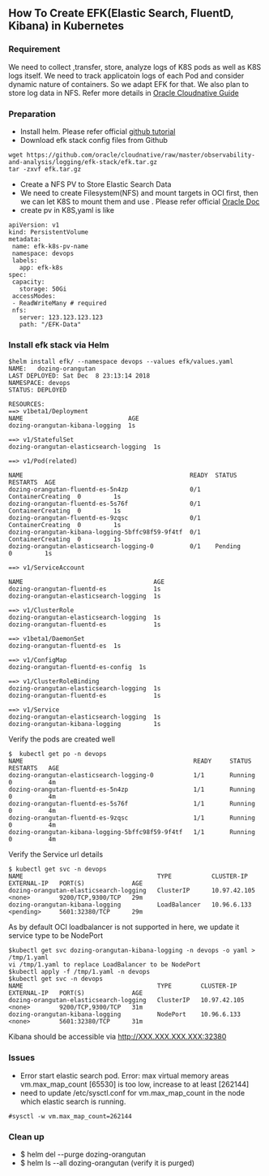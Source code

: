 ## How To Create EFK(Elastic Search, FluentD, Kibana) in Kubernetes
### Requirement
   We need to collect ,transfer, store, analyze logs of K8S pods as well as K8S logs itself. We need to track applicatoin logs of each Pod and consider dynamic nature of containers. So we adapt EFK for that. We also plan to store log data in NFS. Refer more details in [Oracle Cloudnative Guide](https://cloudnative.oracle.com/logging.md)

### Preparation
* Install helm. Please refer official [github tutorial](https://github.com/oracle/mysql-operator/blob/master/docs/tutorial.md)
* Download efk stack config files from Github
```
wget https://github.com/oracle/cloudnative/raw/master/observability-and-analysis/logging/efk-stack/efk.tar.gz
tar -zxvf efk.tar.gz
```
* Create a NFS PV to Store Elastic Search Data
 * We need to create Filesystem(NFS) and mount targets in OCI first, then we can let K8S to mount them and use . Please refer official [Oracle Doc](https://docs.cloud.oracle.com/iaas/Content/File/Tasks/creatingfilesystems.htm)
 * create pv in K8S,yaml is like
 
 ```
apiVersion: v1
kind: PersistentVolume
metadata:
  name: efk-k8s-pv-name
  namespace: devops
  labels:
    app: efk-k8s
spec:
  capacity:
    storage: 50Gi
  accessModes:
  - ReadWriteMany # required
  nfs:
    server: 123.123.123.123
    path: "/EFK-Data"
 ```
 
### Install efk stack via Helm

```
$helm install efk/ --namespace devops --values efk/values.yaml
NAME:   dozing-orangutan
LAST DEPLOYED: Sat Dec  8 23:13:14 2018
NAMESPACE: devops
STATUS: DEPLOYED

RESOURCES:
==> v1beta1/Deployment
NAME                             AGE
dozing-orangutan-kibana-logging  1s

==> v1/StatefulSet
dozing-orangutan-elasticsearch-logging  1s

==> v1/Pod(related)

NAME                                              READY  STATUS             RESTARTS  AGE
dozing-orangutan-fluentd-es-5n4zp                 0/1    ContainerCreating  0         1s
dozing-orangutan-fluentd-es-5s76f                 0/1    ContainerCreating  0         1s
dozing-orangutan-fluentd-es-9zqsc                 0/1    ContainerCreating  0         1s
dozing-orangutan-kibana-logging-5bffc98f59-9f4tf  0/1    ContainerCreating  0         1s
dozing-orangutan-elasticsearch-logging-0          0/1    Pending            0         1s

==> v1/ServiceAccount

NAME                                    AGE
dozing-orangutan-fluentd-es             1s
dozing-orangutan-elasticsearch-logging  1s

==> v1/ClusterRole
dozing-orangutan-elasticsearch-logging  1s
dozing-orangutan-fluentd-es             1s

==> v1beta1/DaemonSet
dozing-orangutan-fluentd-es  1s

==> v1/ConfigMap
dozing-orangutan-fluentd-es-config  1s

==> v1/ClusterRoleBinding
dozing-orangutan-elasticsearch-logging  1s
dozing-orangutan-fluentd-es             1s

==> v1/Service
dozing-orangutan-elasticsearch-logging  1s
dozing-orangutan-kibana-logging         1s
```

Verify the pods are created well
```
$  kubectl get po -n devops
NAME                                               READY     STATUS             RESTARTS   AGE
dozing-orangutan-elasticsearch-logging-0           1/1       Running            0          4m
dozing-orangutan-fluentd-es-5n4zp                  1/1       Running            0          4m
dozing-orangutan-fluentd-es-5s76f                  1/1       Running            0          4m
dozing-orangutan-fluentd-es-9zqsc                  1/1       Running            0          4m
dozing-orangutan-kibana-logging-5bffc98f59-9f4tf   1/1       Running            0          4m
```
Verify the Service url details
```
$ kubectl get svc -n devops
NAME                                     TYPE           CLUSTER-IP     EXTERNAL-IP   PORT(S)             AGE
dozing-orangutan-elasticsearch-logging   ClusterIP      10.97.42.105   <none>        9200/TCP,9300/TCP   29m
dozing-orangutan-kibana-logging          LoadBalancer   10.96.6.133    <pending>     5601:32380/TCP      29m
```
As by default OCI loadbalancer is not supported in here, we update it service type to be NodePort
```
$kubectl get svc dozing-orangutan-kibana-logging -n devops -o yaml > /tmp/1.yaml
vi /tmp/1.yaml to replace LoadBalancer to be NodePort
$kubectl apply -f /tmp/1.yaml -n devops
$kubectl get svc -n devops
NAME                                     TYPE        CLUSTER-IP     EXTERNAL-IP   PORT(S)             AGE
dozing-orangutan-elasticsearch-logging   ClusterIP   10.97.42.105   <none>        9200/TCP,9300/TCP   31m
dozing-orangutan-kibana-logging          NodePort    10.96.6.133    <none>        5601:32380/TCP      31m
```
Kibana should be accessible via http://XXX.XXX.XXX.XXX:32380

### Issues
* Error start elastic search pod. Error: max virtual memory areas vm.max_map_count [65530] is too low, increase to at least [262144]
 * need to update /etc/sysctl.conf for vm.max_map_count in the node which elastic search is running. 
 ```
 #sysctl -w vm.max_map_count=262144
 ```

### Clean up
* $ helm del --purge dozing-orangutan
* $ helm ls --all dozing-orangutan  (verify it is purged)
